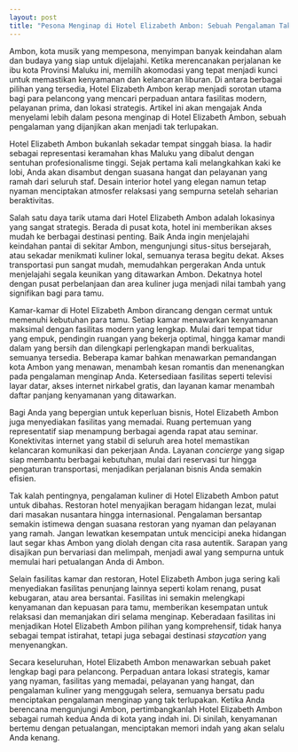 ```yaml
---
layout: post
title: "Pesona Menginap di Hotel Elizabeth Ambon: Sebuah Pengalaman Tak Terlupakan"
---
```


Ambon, kota musik yang mempesona, menyimpan banyak keindahan alam dan budaya yang siap untuk dijelajahi. Ketika merencanakan perjalanan ke ibu kota Provinsi Maluku ini, memilih akomodasi yang tepat menjadi kunci untuk memastikan kenyamanan dan kelancaran liburan. Di antara berbagai pilihan yang tersedia, Hotel Elizabeth Ambon kerap menjadi sorotan utama bagi para pelancong yang mencari perpaduan antara fasilitas modern, pelayanan prima, dan lokasi strategis. Artikel ini akan mengajak Anda menyelami lebih dalam pesona menginap di Hotel Elizabeth Ambon, sebuah pengalaman yang dijanjikan akan menjadi tak terlupakan.

Hotel Elizabeth Ambon bukanlah sekadar tempat singgah biasa. Ia hadir sebagai representasi keramahan khas Maluku yang dibalut dengan sentuhan profesionalisme tinggi. Sejak pertama kali melangkahkan kaki ke lobi, Anda akan disambut dengan suasana hangat dan pelayanan yang ramah dari seluruh staf. Desain interior hotel yang elegan namun tetap nyaman menciptakan atmosfer relaksasi yang sempurna setelah seharian beraktivitas.

Salah satu daya tarik utama dari Hotel Elizabeth Ambon adalah lokasinya yang sangat strategis. Berada di pusat kota, hotel ini memberikan akses mudah ke berbagai destinasi penting. Baik Anda ingin menjelajahi keindahan pantai di sekitar Ambon, mengunjungi situs-situs bersejarah, atau sekadar menikmati kuliner lokal, semuanya terasa begitu dekat. Akses transportasi pun sangat mudah, memudahkan pergerakan Anda untuk menjelajahi segala keunikan yang ditawarkan Ambon. Dekatnya hotel dengan pusat perbelanjaan dan area kuliner juga menjadi nilai tambah yang signifikan bagi para tamu.

Kamar-kamar di Hotel Elizabeth Ambon dirancang dengan cermat untuk memenuhi kebutuhan para tamu. Setiap kamar menawarkan kenyamanan maksimal dengan fasilitas modern yang lengkap. Mulai dari tempat tidur yang empuk, pendingin ruangan yang bekerja optimal, hingga kamar mandi dalam yang bersih dan dilengkapi perlengkapan mandi berkualitas, semuanya tersedia. Beberapa kamar bahkan menawarkan pemandangan kota Ambon yang menawan, menambah kesan romantis dan menenangkan pada pengalaman menginap Anda. Ketersediaan fasilitas seperti televisi layar datar, akses internet nirkabel gratis, dan layanan kamar menambah daftar panjang kenyamanan yang ditawarkan.

Bagi Anda yang bepergian untuk keperluan bisnis, Hotel Elizabeth Ambon juga menyediakan fasilitas yang memadai. Ruang pertemuan yang representatif siap menampung berbagai agenda rapat atau seminar. Konektivitas internet yang stabil di seluruh area hotel memastikan kelancaran komunikasi dan pekerjaan Anda. Layanan *concierge* yang sigap siap membantu berbagai kebutuhan, mulai dari reservasi tur hingga pengaturan transportasi, menjadikan perjalanan bisnis Anda semakin efisien.

Tak kalah pentingnya, pengalaman kuliner di Hotel Elizabeth Ambon patut untuk dibahas. Restoran hotel menyajikan beragam hidangan lezat, mulai dari masakan nusantara hingga internasional. Pengalaman bersantap semakin istimewa dengan suasana restoran yang nyaman dan pelayanan yang ramah. Jangan lewatkan kesempatan untuk mencicipi aneka hidangan laut segar khas Ambon yang diolah dengan cita rasa autentik. Sarapan yang disajikan pun bervariasi dan melimpah, menjadi awal yang sempurna untuk memulai hari petualangan Anda di Ambon.

Selain fasilitas kamar dan restoran, Hotel Elizabeth Ambon juga sering kali menyediakan fasilitas penunjang lainnya seperti kolam renang, pusat kebugaran, atau area bersantai. Fasilitas ini semakin melengkapi kenyamanan dan kepuasan para tamu, memberikan kesempatan untuk relaksasi dan memanjakan diri selama menginap. Keberadaan fasilitas ini menjadikan Hotel Elizabeth Ambon pilihan yang komprehensif, tidak hanya sebagai tempat istirahat, tetapi juga sebagai destinasi *staycation* yang menyenangkan.

Secara keseluruhan, Hotel Elizabeth Ambon menawarkan sebuah paket lengkap bagi para pelancong. Perpaduan antara lokasi strategis, kamar yang nyaman, fasilitas yang memadai, pelayanan yang hangat, dan pengalaman kuliner yang menggugah selera, semuanya bersatu padu menciptakan pengalaman menginap yang tak terlupakan. Ketika Anda berencana mengunjungi Ambon, pertimbangkanlah Hotel Elizabeth Ambon sebagai rumah kedua Anda di kota yang indah ini. Di sinilah, kenyamanan bertemu dengan petualangan, menciptakan memori indah yang akan selalu Anda kenang.
